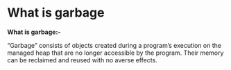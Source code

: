# What is garbage

**What is garbage:-**

“Garbage” consists of objects created during a program’s execution on the managed heap that are no longer accessible by the program. Their memory can be reclaimed and reused with no averse effects.

